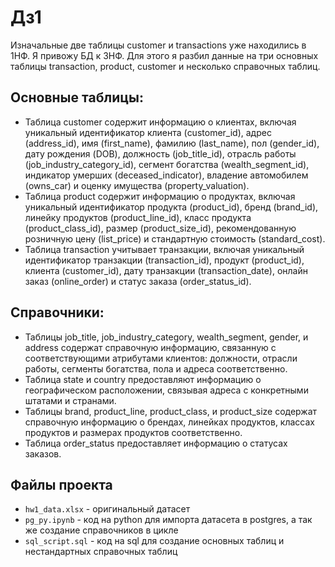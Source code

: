 # Дз1

Изначальные две таблицы customer и transactions уже находились в 1НФ.
Я привожу БД к 3НФ. Для этого я разбил данные на три основных таблицы transaction, product, customer и несколько справочных таблиц. 

## Основные таблицы:
- Таблица customer содержит информацию о клиентах, включая уникальный идентификатор клиента (customer_id), адрес (address_id), имя (first_name), фамилию (last_name), пол (gender_id), дату рождения (DOB), должность (job_title_id), отрасль работы (job_industry_category_id), сегмент богатства (wealth_segment_id), индикатор умерших (deceased_indicator), владение автомобилем (owns_car) и оценку имущества (property_valuation).
- Таблица product содержит информацию о продуктах, включая уникальный идентификатор продукта (product_id), бренд (brand_id), линейку продуктов (product_line_id), класс продукта (product_class_id), размер (product_size_id), рекомендованную розничную цену (list_price) и стандартную стоимость (standard_cost).
- Таблица transaction учитывает транзакции, включая уникальный идентификатор транзакции (transaction_id), продукт (product_id), клиента (customer_id), дату транзакции (transaction_date), онлайн заказ (online_order) и статус заказа (order_status_id).

## Справочники:
- Таблицы job_title, job_industry_category, wealth_segment, gender, и address содержат справочную информацию, связанную с соответствующими атрибутами клиентов: должности, отрасли работы, сегменты богатства, пола и адреса соответственно.
- Таблица state и country предоставляют информацию о географическом расположении, связывая адреса с конкретными штатами и странами.
- Таблицы brand, product_line, product_class, и product_size содержат справочную информацию о брендах, линейках продуктов, классах продуктов и размерах продуктов соответственно.
- Таблица order_status предоставляет информацию о статусах заказов.

## Файлы проекта
- ```hw1_data.xlsx``` - оригинальный датасет
- ```pg_py.ipynb``` - код на python для импорта датасета в postgres, а так же создание справочников в цикле
- ```sql_script.sql``` - код на sql для создание основных таблиц и нестандартных справочных таблиц
